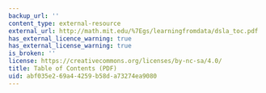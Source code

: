 ```yaml
---
backup_url: ''
content_type: external-resource
external_url: http://math.mit.edu/%7Egs/learningfromdata/dsla_toc.pdf
has_external_licence_warning: true
has_external_license_warning: true
is_broken: ''
license: https://creativecommons.org/licenses/by-nc-sa/4.0/
title: Table of Contents (PDF)
uid: abf035e2-69a4-4259-b58d-a73274ea9080
---
```

